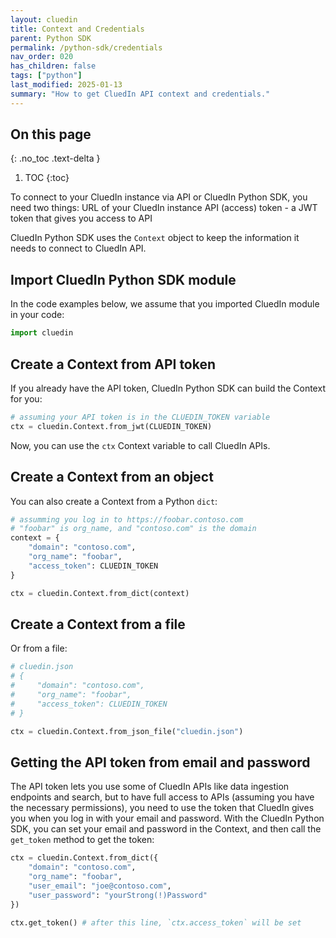 ```yaml
---
layout: cluedin
title: Context and Credentials
parent: Python SDK
permalink: /python-sdk/credentials
nav_order: 020
has_children: false
tags: ["python"]
last_modified: 2025-01-13
summary: "How to get CluedIn API context and credentials."
---
```

## On this page
{: .no_toc .text-delta }
1. TOC
{:toc}

To connect to your CluedIn instance via API or CluedIn Python SDK, you need two things:
URL of your CluedIn instance
API (access) token - a JWT token that gives you access to API

CluedIn Python SDK uses the `Context` object to keep the information it needs to connect to CluedIn API.

## Import CluedIn Python SDK module

In the code examples below, we assume that you imported CluedIn module in your code:

```python
import cluedin
```

## Create a Context from API token

If you already have the API token, CluedIn Python SDK can build the Context for you:

```python
# assuming your API token is in the CLUEDIN_TOKEN variable
ctx = cluedin.Context.from_jwt(CLUEDIN_TOKEN)
```

Now, you can use the `ctx` Context variable to call CluedIn APIs.

## Create a Context from an object

You can also create a Context from a Python `dict`:

```python
# assumming you log in to https://foobar.contoso.com
# "foobar" is org_name, and "contoso.com" is the domain
context = {
    "domain": "contoso.com",
    "org_name": "foobar", 
    "access_token": CLUEDIN_TOKEN
}

ctx = cluedin.Context.from_dict(context)
```

## Create a Context from a file

Or from a file:

```python
# cluedin.json
# {
#     "domain": "contoso.com",
#     "org_name": "foobar", 
#     "access_token": CLUEDIN_TOKEN
# }

ctx = cluedin.Context.from_json_file("cluedin.json")
```

## Getting the API token from email and password

The API token lets you use some of CluedIn APIs like data ingestion endpoints and search, but to have full access to APIs (assuming you have the necessary permissions), you need to use the token that CluedIn gives you when you log in with your email and password. With the CluedIn Python SDK, you can set your email and password in the Context, and then call the `get_token` method to get the token:

```python
ctx = cluedin.Context.from_dict({
    "domain": "contoso.com",
    "org_name": "foobar", 
    "user_email": "joe@contoso.com",
    "user_password": "yourStrong(!)Password"
})

ctx.get_token() # after this line, `ctx.access_token` will be set
```
